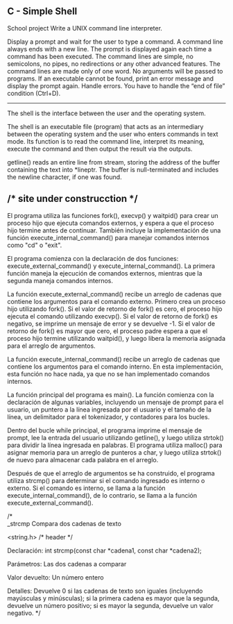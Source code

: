 ## C - Simple Shell		


School project 
Write a UNIX command line interpreter.


Display a prompt and wait for the user to type a command. A command line always ends with a new line.
The prompt is displayed again each time a command has been executed.
The command lines are simple, no semicolons, no pipes, no redirections or any other advanced features.
The command lines are made only of one word. No arguments will be passed to programs.
If an executable cannot be found, print an error message and display the prompt again.
Handle errors.
You have to handle the “end of file” condition (Ctrl+D).

-----------------------------------------------------------------------------------------------------------

The shell is the interface between the user and the operating system.

The shell is an executable file (program) that acts as an intermediary between the operating system and the user who enters commands in text mode.
Its function is to read the command line, interpret its meaning, execute the command and then output the result via the outputs.



getline() reads an entire line from stream, storing the address
       of the buffer containing the text into *lineptr.  The buffer is
       null-terminated and includes the newline character, if one was
       found.
  
  
  ## /* site under construcction */

El programa utiliza las funciones fork(), execvp() y waitpid() para crear un proceso hijo que ejecuta comandos externos, y espera a que el proceso hijo termine antes de continuar. También incluye la implementación de una función execute_internal_command() para manejar comandos internos como "cd" o "exit".

El programa comienza con la declaración de dos funciones: execute_external_command() y execute_internal_command(). La primera función maneja la ejecución de comandos externos, mientras que la segunda maneja comandos internos.

La función execute_external_command() recibe un arreglo de cadenas que contiene los argumentos para el comando externo. Primero crea un proceso hijo utilizando fork(). Si el valor de retorno de fork() es cero, el proceso hijo ejecuta el comando utilizando execvp(). Si el valor de retorno de fork() es negativo, se imprime un mensaje de error y se devuelve -1. Si el valor de retorno de fork() es mayor que cero, el proceso padre espera a que el proceso hijo termine utilizando waitpid(), y luego libera la memoria asignada para el arreglo de argumentos.

La función execute_internal_command() recibe un arreglo de cadenas que contiene los argumentos para el comando interno. En esta implementación, esta función no hace nada, ya que no se han implementado comandos internos.

La función principal del programa es main(). La función comienza con la declaración de algunas variables, incluyendo un mensaje de prompt para el usuario, un puntero a la línea ingresada por el usuario y el tamaño de la línea, un delimitador para el tokenizador, y contadores para los bucles.

Dentro del bucle while principal, el programa imprime el mensaje de prompt, lee la entrada del usuario utilizando getline(), y luego utiliza strtok() para dividir la línea ingresada en palabras. El programa utiliza malloc() para asignar memoria para un arreglo de punteros a char, y luego utiliza strtok() de nuevo para almacenar cada palabra en el arreglo.

Después de que el arreglo de argumentos se ha construido, el programa utiliza strcmp() para determinar si el comando ingresado es interno o externo. Si el comando es interno, se llama a la función execute_internal_command(), de lo contrario, se llama a la función execute_external_command().


/*			  
			  _strcmp
Compara dos cadenas de texto

<string.h> /* header */

Declaración: int strcmp(const char *cadena1, const char *cadena2);

Parámetros: Las dos cadenas a comparar

Valor devuelto: Un número entero

Detalles:
Devuelve 0 si las cadenas de texto son iguales (incluyendo mayúsculas y minúsculas); si la primera cadena es mayor que la segunda, devuelve un número positivo; si es mayor la segunda, devuelve un valor negativo. */
		
